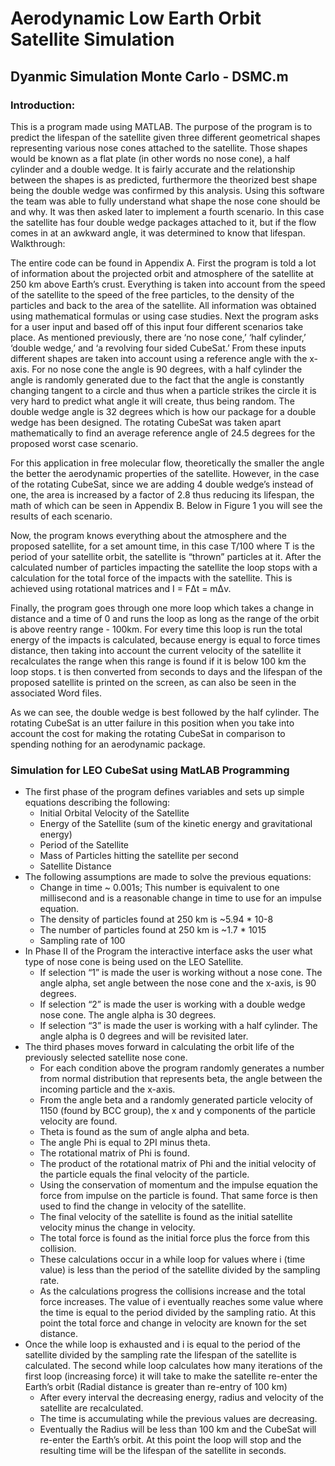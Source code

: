 # Aerodynamic Low Earth Orbit Satellite Simulation
## Dyanmic Simulation Monte Carlo - DSMC.m

### Introduction:

This is a program made using MATLAB. The purpose of the program is to predict the lifespan of the satellite given three different geometrical shapes representing various nose cones attached to the satellite. Those shapes would be known as a flat plate (in other words no nose cone), a half cylinder and a double wedge. It is fairly accurate and the relationship between the shapes is as predicted, furthermore the theorized best shape being the double wedge was confirmed by this analysis.  Using this software the team was able to fully understand what shape the nose cone should be and why. It was then asked later to implement a fourth scenario. In this case the satellite has four double wedge packages attached to it, but if the flow comes in at an awkward angle, it was determined to know that lifespan.
Walkthrough:

The entire code can be found in Appendix A. First the program is told a lot of information about the projected orbit and atmosphere of the satellite at 250 km above Earth’s crust.  Everything is taken into account from the speed of the satellite to the speed of the free particles, to the density of the particles and back to the area of the satellite. All information was obtained using mathematical formulas or using case studies. 
Next the program asks for a user input and based off of this input four different scenarios take place. As mentioned previously, there are ‘no nose cone,’ ‘half cylinder,’ ‘double wedge,’ and ‘a revolving four sided CubeSat.’ From these inputs different shapes are taken into account using a reference angle with the x-axis. For no nose cone the angle is 90 degrees, with a half cylinder the angle is randomly generated due to the fact that the angle is constantly changing tangent to a circle and thus when a particle strikes the circle  it is very hard to predict what angle it will create, thus being random. The double wedge angle is 32 degrees which is how our package for a double wedge has been designed. The rotating CubeSat was taken apart mathematically to find an average reference angle of 24.5 degrees for the proposed worst case scenario. 

For this application in free molecular flow, theoretically the smaller the angle the better the aerodynamic properties of the satellite. However, in the case of the rotating CubeSat, since we are adding 4 double wedge’s instead of one, the area is increased by a factor of 2.8 thus reducing its lifespan, the math of which can be seen in Appendix B. Below in Figure 1 you will see the results of each scenario. 

Now, the program knows everything about the atmosphere and the proposed satellite, for a set amount time, in this case T/100 where T is the period of your satellite orbit, the satellite is “thrown” particles at it. After the calculated number of particles impacting the satellite the loop stops with a calculation for the total force of the impacts with the satellite. This is achieved using rotational matrices and I = FΔt = mΔv. 

Finally, the program goes through one more loop which takes a change in distance and a time of 0 and runs the loop as long as the range of the orbit is above reentry range - 100km. For every time this loop is run the total energy of the impacts is calculated, because energy is equal to force times distance, then taking into account the current velocity of the satellite it recalculates the range when this range is found if it is below 100 km the loop stops.  t is then converted from seconds to days and the lifespan of the proposed satellite is printed on the screen, as can also be seen in the associated Word files. 

As we can see, the double wedge is best followed by the half cylinder. The rotating CubeSat is an utter failure in this position when you take into account the cost for making the rotating CubeSat in comparison to spending nothing for an aerodynamic package.  

### Simulation for LEO CubeSat using MatLAB Programming

* The first phase of the program defines variables and sets up simple equations describing the following:
    * Initial Orbital Velocity of the Satellite
    * Energy of the Satellite (sum of the kinetic energy and gravitational energy)
    * Period of the Satellite
    * Mass of Particles hitting the satellite per second
    * Satellite Distance 
* The following assumptions are made to solve the previous equations:
    * Change in time ~ 0.001s; This number is equivalent to one millisecond and is a reasonable change in time to use for an impulse equation.
    * The density of particles found at 250 km is ~5.94 * 10-8
    * The number of particles found at 250 km is ~1.7 * 1015
    * Sampling rate of 100
* In Phase II of the Program the interactive interface asks the user what type of nose cone is being used on the LEO Satellite. 
    * If selection “1” is made the user is working without a nose cone. The angle alpha, set angle between the nose cone and the x-axis, is 90 degrees.
    * If selection “2” is made the user is working with a double wedge nose cone. The angle alpha is 30 degrees.
    * If selection “3” is made the user is working with a half cylinder. The angle alpha is 0 degrees and will be revisited later.
* The third phases moves forward in calculating the orbit life of the previously selected satellite nose cone. 
    * For each condition above the program randomly generates a number from normal distribution that represents beta, the angle between the incoming particle and the x-axis. 
    * From the angle beta and a randomly generated particle velocity of 1150 (found by BCC group), the x and y components of the particle velocity are found.
    * Theta is found as the sum of angle alpha and beta. 
    * The angle Phi is equal to 2PI minus theta. 
    * The rotational matrix of Phi is found. 
    * The product of the rotational matrix of Phi and the initial velocity of the particle equals the final velocity of the particle. 
    * Using the conservation of momentum and the impulse equation the force from impulse on the particle is found. That same force is then used to find the change in velocity of the satellite. 
    * The final velocity of the satellite is found as the initial satellite velocity minus the change in velocity. 
    * The total force is found as the initial force plus the force from this collision. 
    * These calculations occur in a while loop for values where i (time value) is less than the period of the satellite divided by the sampling rate. 
    * As the calculations progress the collisions increase and the total force increases. The value of i eventually reaches some value where the time is equal to the period divided by the sampling ratio. At this point the total force and change in velocity are known for the set distance. 
* Once the while loop is exhausted and i is equal to the period of the satellite divided by the sampling rate the lifespan of the satellite is calculated. The second while loop calculates how many iterations of the first loop (increasing force) it will take to make the satellite re-enter the Earth’s orbit (Radial distance is greater than re-entry of 100 km)
    * After every interval the decreasing energy, radius and velocity of the satellite are recalculated. 
    * The time is accumulating while the previous values are decreasing. 
    * Eventually the Radius will be less than 100 km and the CubeSat will re-enter the Earth’s orbit. At this point the loop will stop and the resulting time will be the lifespan of the satellite in seconds. 



